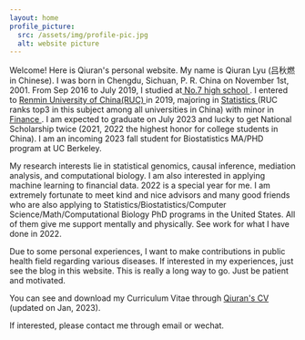 ```yaml
---
layout: home
profile_picture:
  src: /assets/img/profile-pic.jpg
  alt: website picture
---
```


<p>
  Welcome! Here is Qiuran's personal website. My name is Qiuran Lyu (吕秋燃 in Chinese). I was born in Chengdu, Sichuan, P. R. China on November 1st, 2001. From Sep 2016 to July 2019, I studied at<a href="http://www.cdqz.net"> No.7 high school </a> . I entered to <a href="https://www.ruc.edu.cn"> Renmin University of China(RUC) </a> in 2019, majoring in <a href="http://stat.ruc.edu.cn"> Statistics </a> (RUC ranks top3 in this subject among all universities in China) with minor in  <a href="http://sf.ruc.edu.cn/](http://gaoli.ruc.edu.cn/"> Finance </a> .  I am expected to graduate on July 2023 and lucky to get National Scholarship twice (2021, 2022 the highest honor for college students in China). I am an incoming 2023 fall student for Biostatistics MA/PHD program at UC Berkeley.

</p>
<p>
  My research interests lie in statistical genomics, causal inference, mediation analysis, and computational biology. I am also interested in applying machine learning to financial data. 2022 is a special year for me. I am extremely fortunate to meet kind and nice advisors and many good friends who are also applying to Statistics/Biostatistics/Computer Science/Math/Computational Biology PhD programs in the United States. All of them give me support mentally and physically. See work for what I have done in 2022.

</p>
  Due to some personal experiences, I want to make contributions in public health field regarding various diseases.  If interested in my experiences, just see the blog in this website. This is really a long way to go. Just be patient and motivated.
  
</p>
  You can see and download my Curriculum Vitae through <a href="https://drive.google.com/file/d/1xImYx9ljpaMWl9bEQZZYmt1qKhgmW40H/view?usp=sharing"> Qiuran's CV </a> (updated on Jan, 2023).
</p>
<p> 
  If interested, please contact me through email or wechat.
</p>
